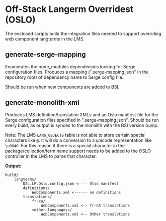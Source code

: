 # Off-Stack Langerm Overridest (OSLO)

The enclosed scripts build the integration files needed to support overriding
web component langterms in the LMS.

## generate-serge-mapping

Enumerates the node_modules dependencies looking for Serge configuration files.
Produces a mapping (".serge-mapping.json" in the repository root) of dependency
name to Serge config file.

Should be run when new components are added to BSI.

## generate-monolith-xml

Produces LMS definition/translation XMLs and an Oslo manifest file for the Serge
configuration files specified in ".serge-mapping.json". Should be run every
build, as output is synced to the monolith with the BSI version bump.

Note: The LMS `LANG_OBJECTS` table is not able to store certain special characters like `@`. It will do a conversion to a unicode representation like `\u0040`. For this reason if there is a special character in the package/collection/term name support needs to be added to the OSLO controller in the LMS to parse that character.

**Output:**

	build/
		langterms/
			D2L.LP.Oslo.config.json <---- Olso manifest
			definitions/
				WebComponents.xml <------ en definitions
			translations/
				fr-ca/
					WebComponents.xml <-- fr-CA translations
				<other-languages>/
					WebComponents.xml <-- Other translations
